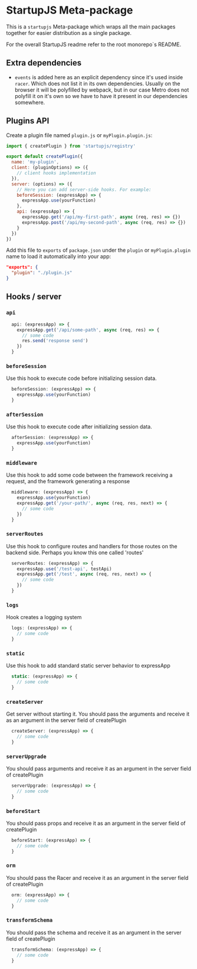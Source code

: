 # StartupJS Meta-package

This is a `startupjs` Meta-package which wraps all the main packages together
for easier distribution as a single package.

For the overall StartupJS readme refer to the root monorepo`s README.

## Extra dependencies

- `events` is added here as an explicit dependency since it's used inside `racer`.
  Which does not list it in its own dependencies. Usually on the browser it will be polyfilled by
  webpack, but in our case Metro does not polyfill it on it's own so we have to have it
  present in our dependencies somewhere.

## Plugins API

Create a plugin file named `plugin.js` or `myPlugin.plugin.js`:

```js
import { createPlugin } from 'startupjs/registry'

export default createPlugin({
  name: 'my-plugin',
  client: (pluginOptions) => ({
    // client hooks implementation
  }),
  server: (options) => ({
    // Here you can add server-side hooks. For example:
    beforeSession: (expressApp) => {
      expressApp.use(yourFunction)
    },
    api: (expressApp) => {
      expressApp.get('/api/my-first-path', async (req, res) => {})
      expressApp.post('/api/my-second-path', async (req, res) => {})
    }
  })
})
```

Add this file to `exports` of `package.json` under the `plugin` or `myPlugin.plugin` name to load it automatically into your app:

```json
"exports": {
  "plugin": "./plugin.js"
}
```

## Hooks / server

### `api`

```js
  api: (expressApp) => {
    expressApp.get('/api/some-path', async (req, res) => {
      // some code
      res.send('response send')
    })
  }
```

### `beforeSession`

Use this hook to execute code before initializing session data.

```jsx
  beforeSession: (expressApp) => {
    expressApp.use(yourFunction)
  }
```

### `afterSession`

Use this hook to execute code after initializing session data.

```js
  afterSession: (expressApp) => {
    expressApp.use(yourFunction)
  }
```

### `middleware`

Use this hook to add some code between the framework receiving a request, and the framework generating a response

```js
  middleware: (expressApp) => {
    expressApp.use(yourFunction)
    expressApp.get('/your-path/', async (req, res, next) => {
      // some code
    })
  }
```

### `serverRoutes`

Use this hook to configure routes and handlers for those routes on the backend side. Perhaps you know this one called 'routes'

```js
  serverRoutes: (expressApp) => {
    expressApp.use('/test-api', testApi)
    expressApp.get('/test', async (req, res, next) => {
      // some code
    })
  }
```

### `logs`

Hook creates a logging system

```js
  logs: (expressApp) => {
    // some code
  }
```

### `static`

Use this hook to add standard static server behavior to expressApp

```js
  static: (expressApp) => {
    // some code
  }
```

### `createServer`

Get server without starting it.
You should pass the arguments and receive it as an argument in the server field of createPlugin

```js
  createServer: (expressApp) => {
    // some code
  }
```

### `serverUpgrade`

You should pass arguments and receive it as an argument in the server field of createPlugin

```js
  serverUpgrade: (expressApp) => {
    // some code
  }
```

### `beforeStart`

You should pass props and receive it as an argument in the server field of createPlugin

```js
  beforeStart: (expressApp) => {
    // some code
  }
```

### `orm`

You should pass the Racer and receive it as an argument in the server field of createPlugin

```js
  orm: (expressApp) => {
    // some code
  }
```

### `transformSchema`

You should pass the schema and receive it as an argument in the server field of createPlugin

```js
  transformSchema: (expressApp) => {
    // some code
  }
```
